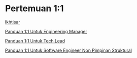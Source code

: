 # Pertemuan 1:1

[Ikhtisar](Pertemuan%201%201%20fe468857e8a04c61a453583d168d7608/Ikhtisar%2035420c6410b644838035bacf620ca078.md)

[Panduan 1:1 Untuk Engineering Manager](Pertemuan%201%201%20fe468857e8a04c61a453583d168d7608/Panduan%201%201%20Untuk%20Engineering%20Manager%2010c1e1742d304ca682c37fac4741a43c.md)

[Panduan 1:1 Untuk Tech Lead](Pertemuan%201%201%20fe468857e8a04c61a453583d168d7608/Panduan%201%201%20Untuk%20Tech%20Lead%20177c4c23e9b84a12a6287b898d998f14.md)

[Panduan 1:1 Untuk Software Engineer Non Pimpinan Struktural](Pertemuan%201%201%20fe468857e8a04c61a453583d168d7608/Panduan%201%201%20Untuk%20Software%20Engineer%20Non%20Pimpinan%20S%2085157d2f573f45d0958e46e43448c165.md)
